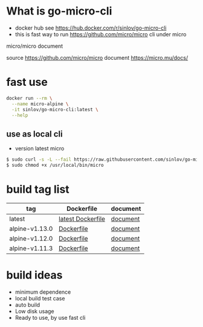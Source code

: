 # What is go-micro-cli

- docker hub see https://hub.docker.com/r/sinlov/go-micro-cli
- this is fast way to run https://github.com/micro/micro cli under micro

micro/micro document

source https://github.com/micro/micro
document https://micro.mu/docs/

# fast use

```sh
docker run --rm \
  --name micro-alpine \
  -it sinlov/go-micro-cli:latest \
  --help
```

## use as local cli

- version latest micro

```sh
$ sudo curl -s -L --fail https://raw.githubusercontent.com/sinlov/go-micro-cli/master/run.sh -o /usr/local/bin/micro
$ sudo chmod +x /usr/local/bin/micro
```

# build tag list

| tag            | Dockerfile                              | document                              |
| -------------- | --------------------------------------- | ------------------------------------- |
| latest         | [latest Dockerfile](Dockerfile)         | [document](README.md)                 |
| alpine-v1.13.0 | [Dockerfile](https://github.com/sinlov/go-micro-cli/blob/alpine-v1.13.0/alpine/Dockerfile) | [document](https://github.com/sinlov/go-micro-cli/blob/alpine-v1.13.0/alpine/README.md) |
| alpine-v1.12.0 | [Dockerfile](https://github.com/sinlov/go-micro-cli/blob/alpine-v1.12.0/alpine/Dockerfile) | [document](https://github.com/sinlov/go-micro-cli/blob/alpine-v1.12.0/alpine/README.md) |
| alpine-v1.11.3 | [Dockerfile](https://github.com/sinlov/go-micro-cli/blob/alpine-v1.11.3/alpine/Dockerfile) | [document](https://github.com/sinlov/go-micro-cli/blob/alpine-v1.11.3/alpine/README.md) |


# build ideas

- minimum dependence
- local build test case
- auto build
- Low disk usage
- Ready to use, by use fast cli
